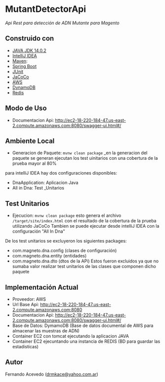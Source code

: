 # MutantDetectorApi
_Api Rest para detección de ADN Mutante para Magento_

## Construido con 
 - [JAVA JDK 14.0.2](https://www.oracle.com/java/technologies/javase/jdk14-archive-downloads.html)
 - [IntelliJ IDEA](https://www.jetbrains.com/help/idea/sharing-your-ide-settings.html)
 - [Maven](https://maven.apache.org): 
 - [Spring Boot](https://spring.io/projects/spring-boot)
 - [JUnit](https://junit.org/junit5/)
 - [JaCoCo](https://www.eclemma.org/jacoco/)
 - [AWS](https://aws.amazon.com)
 - [DynamoDB](https://aws.amazon.com/es/dynamodb/)
 - [Redis](https://redis.io)

## Modo de Uso
- Documentacion Api: http://ec2-18-220-184-47.us-east-2.compute.amazonaws.com:8080/swagger-ui.html#/

## Ambiente Local
- Generacion de Paquete:
```mvnw clean package```
_en la generacion del paquete se generan ejecutan los test uinitarios con una cobertura de la prueba mayor al 80%

para intelliJ IDEA hay dos configuraciones disponibles:
 - DnaApplication: Aplicacion Java
 - All in Dna: Test _Unitarios
 
 ## Test Unitarios
 - Ejecucion:
```mvnw clean package```
esto genera el archivo ```/target/site/index.html``` con el resultado de la cobertura de la prueba utilizando JaCoCo
Tambien se puede ejecutar desde intelliJ IDEA con la configuración "All In Dna" 

De los test unitarios se excluyeron los siguientes packages:
 - com.magneto.dna.config (clases de configuración)
 - com.magneto.dna.entity (entidades)
 - com.magneto.dna.dto (dtos de la APi)
 Estos fueron excluidos ya que no sumaba valor realizar test unitarios de las clases que componen dicho paquete

## Implementación Actual
- Proveedor: AWS
- Url Base Api: http://ec2-18-220-184-47.us-east-2.compute.amazonaws.com:8080
- Documentacion Api: http://ec2-18-220-184-47.us-east-2.compute.amazonaws.com:8080/swagger-ui.html#/
- Base de Datos: DymamoDB (Base de datos documental de AWS para almacenar las muestras de ADN)
- Container EC2 con tomcat ejecutando la aplicacion JAVA
- Container EC2 ejecuntando una instancia de REDIS (BD para guardar las estadisticas)

## Autor
Fernando Acevedo ([drmkace@yahoo.com.ar](mailto:drmkace@yahoo.com.ar))
